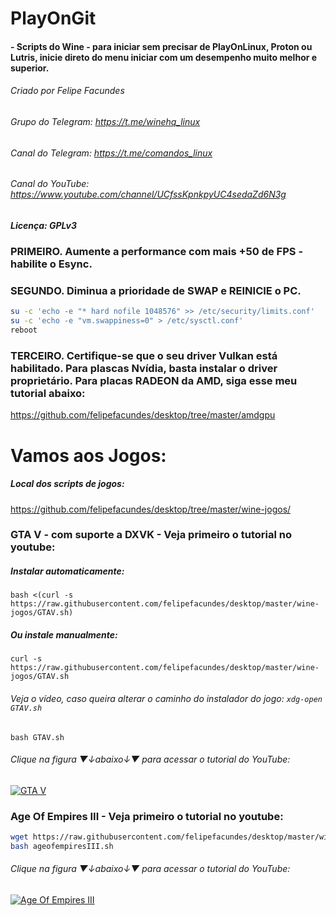 # PlayOnGit   
#### - Scripts do Wine - para iniciar sem precisar de PlayOnLinux, Proton ou Lutris, inicie direto do menu iniciar com um desempenho muito melhor e superior.
###### Criado por Felipe Facundes
###### Grupo do Telegram: https://t.me/winehq_linux
###### Canal do Telegram: https://t.me/comandos_linux
###### Canal do YouTube: https://www.youtube.com/channel/UCfssKpnkpyUC4sedaZd6N3g
##### Licença: GPLv3

### PRIMEIRO. Aumente a performance com mais +50 de FPS - habilite o Esync.
### SEGUNDO. Diminua a prioridade de SWAP e REINICIE o PC.
```bash
su -c 'echo -e "* hard nofile 1048576" >> /etc/security/limits.conf'
su -c 'echo -e "vm.swappiness=0" > /etc/sysctl.conf'
reboot
```
### TERCEIRO. Certifique-se que o seu driver Vulkan está habilitado. Para plascas Nvídia, basta instalar o driver proprietário. Para placas RADEON da AMD, siga esse meu tutorial abaixo:
https://github.com/felipefacundes/desktop/tree/master/amdgpu
#
# Vamos aos Jogos:

##### Local dos scripts de jogos:

https://github.com/felipefacundes/desktop/tree/master/wine-jogos/

### GTA V - com suporte a DXVK - Veja primeiro o tutorial no youtube:
##### Instalar automaticamente:
`bash <(curl -s https://raw.githubusercontent.com/felipefacundes/desktop/master/wine-jogos/GTAV.sh)`
##### Ou instale manualmente:
`curl -s https://raw.githubusercontent.com/felipefacundes/desktop/master/wine-jogos/GTAV.sh`
###### Veja o vídeo, caso queira alterar o caminho do instalador do jogo: `xdg-open GTAV.sh`
`bash GTAV.sh`
###### Clique na figura ▼↓abaixo↓▼ para acessar o tutorial do YouTube:
[![GTA V](https://i.ytimg.com/vi/Lako69C_sw4/hqdefault.jpg)](https://youtu.be/Lako69C_sw4)

### Age Of Empires III - Veja primeiro o tutorial no youtube:
```bash
wget https://raw.githubusercontent.com/felipefacundes/desktop/master/wine-jogos/ageofempiresIII.sh
bash ageofempiresIII.sh
```
###### Clique na figura ▼↓abaixo↓▼ para acessar o tutorial do YouTube:
[![Age Of Empires III](https://i.ytimg.com/vi/Di8j04UFY4c/hqdefault.jpg)](https://www.youtube.com/watch?v=Di8j04UFY4c)
